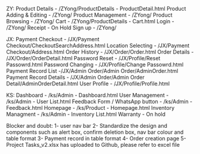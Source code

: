 ZY:
Product Details - /ZYong/ProductDetails - ProductDetail.html
Product Adding & Editing - /ZYong/
Product Management - /ZYong/
Product Browsing - /ZYong/
Cart - /ZYong/ProductDetails - Cart.html
Login - /ZYong/
Receipt - On Hold
Sign up - /ZYong/

JX:
Payment Checkout - /JX/Payment Checkout/CheckoutSearchAddress.html
Location Selecting - /JX/Payment Checkout/Address.html
Order History - /JX/Order/Order.html
Order Details - /JX/Order/OrderDetail.html
Password Reset - /JX/Profile/Reset Passowrd.html
Password Changing - /JX/Profile/Change Passowrd.html
Payment Record List -/JX/Admin Order/Admin Order/AdminOrder.html
Payment Record Details - /JX/Admin Order/Admin Order Detail/AdminOrderDetail.html
User Profile - /JX/Profile/Profile.html

KS:
Dashboard - /ks/Admin - Dashboard.html
User Management - /ks/Admin - User List.html
Feedback Form / WhatsApp button - /ks/Admin - Feedback.html
Homepage - /ks/Product - Homepage.html
Inventory Managment - /ks/Admin - Inventory List.html
Warranty - On hold

Blocker and doubt:
1- user nav bar
2- Standardize the design and components such as alert box, confirm deletion box, nav bar colour and table format
3- Payment record in table format
4- Order creation page
5- Project Tasks_v2.xlsx has uploaded to Github, please refer to excel file